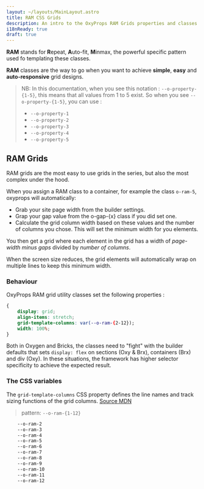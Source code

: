 ```yaml
---
layout: ~/layouts/MainLayout.astro
title: RAM CSS Grids
description: An intro to the OxyProps RAM Grids properties and classes syntax.
i18nReady: true
draft: true
---
```


**RAM** stands for **R**epeat, **A**uto-fit, **M**inmax, the powerful specific pattern used fo templating these classes.

**RAM** classes are the way to go when you want to achieve **simple**, **easy** and **auto-responsive** grid designs.

> NB: In this documentation, when you see this notation : `--o-property-{1-5}`, this means that all values from 1 to 5 exist. So when you see `--o-property-{1-5}`, you can use :
> - `--o-property-1`
> - `--o-property-2`
> - `--o-property-3`
> - `--o-property-4`
> - `--o-property-5`

## RAM Grids

RAM grids are the most easy to use grids in the series, but also the most complex under the hood.

When you assign a RAM class to a container, for example the class `o-ram-5`, oxyprops will automatically:
- Grab your site page width from the builder settings.
- Grap your gap value from the o-gap-{x} class if you did set one.
- Calculate the grid column width based on these values and the number of columns you chose. This will set the minimum width for you elements.

You then get a grid where each element in the grid has a width of *page-width minus gaps* divided by *number of columns*.

When the screen size reduces, the grid elements will automatically wrap on multiple lines to keep this minimum width.

### Behaviour

OxyProps RAM grid utility classes set the following properties :

```css
{
    display: grid;
    align-items: stretch;
    grid-template-columns: var(--o-ram-{2-12});
    width: 100%;
}
```

Both in Oxygen and Bricks, the classes need to "fight" with the builder defaults that sets `display: flex` on sections (Oxy & Brx), containers (Brx) and div (Oxy). In these situations, the framework has higher selector specificity to achieve the expected result.

### The CSS variables

The `grid-template-columns` CSS property defines the line names and track sizing functions of the grid columns. [Source MDN](https://developer.mozilla.org/en-US/docs/Web/CSS/grid-template-columns)

> pattern: `--o-ram-{1-12}`

```css
    --o-ram-2
    --o-ram-3
    --o-ram-4
    --o-ram-5
    --o-ram-6
    --o-ram-7
    --o-ram-8
    --o-ram-9
    --o-ram-10
    --o-ram-11
    --o-ram-12
```
